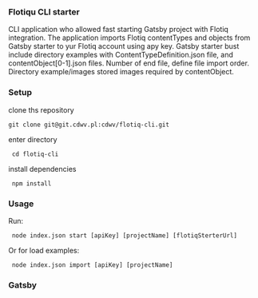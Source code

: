### Flotiqu CLI starter
CLI application who allowed fast starting Gatsby project with Flotiq integration.
The application imports Flotiq contentTypes and objects from Gatsby starter to yur Flotiq account using apy key.
Gatsby starter bust include directory examples with  ContentTypeDefinition.json file, and contentObject[0-1].json files.
Number of end file, define file import order.
Directory example/images stored images required by contentObject.

### Setup
clone ths repository

``git clone git@git.cdwv.pl:cdwv/flotiq-cli.git``

enter directory

`` cd flotiq-cli``

install dependencies

`` npm install``


### Usage
Run:

``` node index.json start [apiKey] [projectName] [flotiqSterterUrl]```

Or for load examples:
 
``` node index.json import [apiKey] [projectName]```

### Gatsby 
